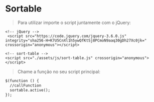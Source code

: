 # Sortable

> Para utilizar importe o script juntamente com o jQuery:
```
<!-- jQuery -->
 <script src="https://code.jquery.com/jquery-3.6.0.js" integrity="sha256-H+K7U5CnXl1h5ywQfKtSj8PCmoN9aaq30gDh27Xc0jk=" crossorigin="anonymous"></script>
    
<!-- sort-table -->
<script src="./assets/js/sort-table.js" crossorigin="anonymous"></script>

```

> Chame a função no seu script principal:
```html
$(function () {
  //callFunction
  sortable.active();
});
```
